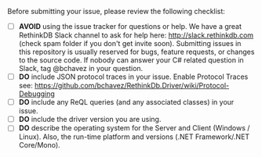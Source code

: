 Before submitting your issue, please review the following checklist:

- [ ] **AVOID** using the issue tracker for questions or help. We have a great RethinkDB Slack channel to ask for help here: http://slack.rethinkdb.com (check spam folder if you don't get invite soon). Submitting issues in this repository is usually reserved for bugs, feature requests, or changes to the source code. If nobody can answer your C# related question in Slack, tag @bchavez in your question.
- [ ] **DO** include JSON protocol traces in your issue.
Enable Protocol Traces see: https://github.com/bchavez/RethinkDb.Driver/wiki/Protocol-Debugging
- [ ] **DO** include any ReQL queries (and any associated classes) in your issue.
- [ ] **DO** include the driver version you are using.
- [ ] **DO** describe the operating system for the Server and Client (Windows / Linux). Also, the run-time platform and versions (.NET Framework/.NET Core/Mono).
